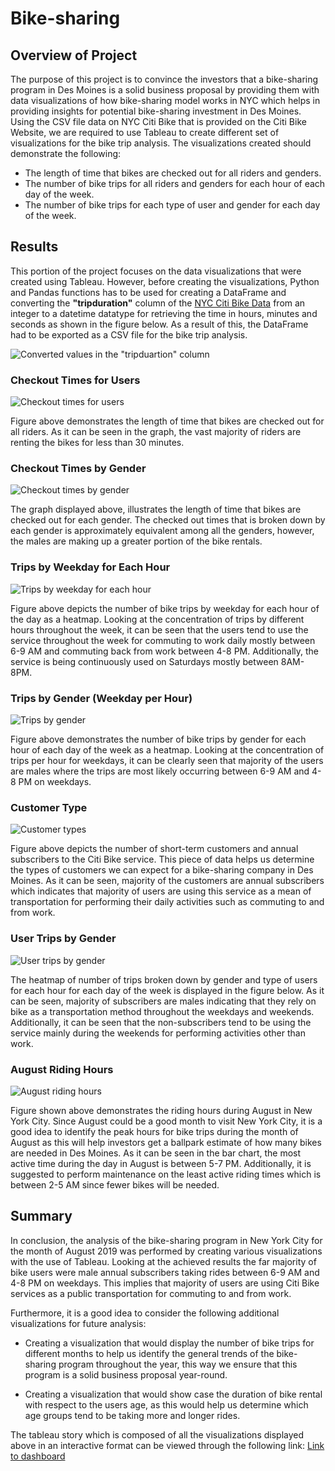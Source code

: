 # Bike-sharing

## Overview of Project

The purpose of this project is to convince the investors that a bike-sharing program in Des Moines is a solid business proposal by providing them with data visualizations of how bike-sharing model works in NYC which helps in providing insights for potential bike-sharing investment in Des Moines. Using the CSV file data on NYC Citi Bike that is provided on the Citi Bike Website, we are required to use Tableau to create different set of visualizations for the bike trip analysis. The visualizations created should demonstrate the following:

- The length of time that bikes are checked out for all riders and genders.
- The number of bike trips for all riders and genders for each hour of each day of the week.
- The number of bike trips for each type of user and gender for each day of the week.

## Results

This portion of the project focuses on the data visualizations that were created using Tableau. However, before creating the visualizations, Python and Pandas functions has to be used for creating a DataFrame and converting the **"tripduration"** column of the [NYC Citi Bike Data](Resources/201908-citibike-tripdata.csv) from an integer to a datetime datatype for retrieving the time in hours, minutes and seconds as shown in the figure below. As a result of this, the DataFrame had to be exported as a CSV file for the bike trip analysis.

![Converted values in the "tripduartion" column](Resources/Citibike_df.png)

### Checkout Times for Users

![Checkout times for users](Resources/Checkout_Times_for_Users.png)

Figure above demonstrates the length of time that bikes are checked out for all riders. As it can be seen in the graph, the vast majority of riders are renting the bikes for less than 30 minutes.

### Checkout Times by Gender

![Checkout times by gender](Resources/Checkout_Times_by_Gender.png)

The graph displayed above, illustrates the length of time that bikes are checked out for each gender. The checked out times that is broken down by each gender is approximately equivalent among all the genders, however, the males are making up a greater portion of the bike rentals.

### Trips by Weekday for Each Hour

![Trips by weekday for each hour](Resources/Trips_by_Weekday_per_Hour.png)

Figure above depicts the number of bike trips by weekday for each hour of the day as a heatmap. Looking at the concentration of trips by different hours throughout the week, it can be seen that the users tend to use the service throughout the week for commuting to work daily mostly between 6-9 AM and commuting back from work between 4-8 PM. Additionally, the service is being continuously used on Saturdays mostly between 8AM-8PM.

### Trips by Gender (Weekday per Hour)

![Trips by gender](Resources/Trips_by_Gender.png)

Figure above demonstrates the number of bike trips by gender for each hour of each day of the week as a heatmap. Looking at the concentration of trips per hour for weekdays, it can be clearly seen that majority of the users are males where the trips are most likely occurring between 6-9 AM and 4-8 PM on weekdays.

### Customer Type

![Customer types](Resources/Customer_Type.png)

Figure above depicts the number of short-term customers and annual subscribers to the Citi Bike service. This piece of data helps us determine the types of customers we can expect for a bike-sharing company in Des Moines. As it can be seen, majority of the customers are annual subscribers which indicates that majority of users are using this service as a mean of transportation for performing their daily activities such as commuting to and from work. 

### User Trips by Gender 

![User trips by gender](Resources/User_Trips_by_Gender_by_Weekday..png)

The heatmap of number of trips broken down by gender and type of users for each hour for each day of the week is displayed in the figure below. As it can be seen, majority of subscribers are males indicating that they rely on bike as a transportation method throughout the weekdays and weekends. Additionally, it can be seen that the non-subscribers tend to be using the service mainly during the weekends for performing activities other than work.

### August Riding Hours

![August riding hours](Resources/August_Peak_Hours.png)

Figure shown above demonstrates the riding hours during August in New York City. Since August could be a good month to visit New York City, it is a good idea to identify the peak hours for bike trips during the month of August as this will help investors get a ballpark estimate of how many bikes are needed in Des Moines. As it can be seen in the bar chart, the most active time during the day in August is between 5-7 PM. Additionally, it is suggested to perform maintenance on the least active riding times which is between 2-5 AM since fewer bikes will be needed.

## Summary

In conclusion, the analysis of the bike-sharing program in New York City for the month of August 2019 was performed by creating various visualizations with the use of Tableau. Looking at the achieved results the far majority of bike users were male annual subscribers taking rides between 6-9 AM and 4-8 PM on weekdays. This implies that majority of users are using Citi Bike services as a public transportation for commuting to and from work. 

Furthermore, it is a good idea to consider the following additional visualizations for future analysis:

- Creating a visualization that would display the number of bike trips for different months to help us identify the general trends of the bike-sharing program throughout the year, this way we ensure that this program is a solid business proposal year-round.

- Creating a visualization that would show case the duration of bike rental with respect to the users age, as this would help us determine which age groups tend to be taking more and longer rides.

The tableau story which is composed of all the visualizations displayed above in an interactive format can be viewed through the following link:
[Link to dashboard](https://public.tableau.com/app/profile/taravat/viz/NYCCitiBikeStory_16267287170390/NYCCitiBikeStory?publish=yes)